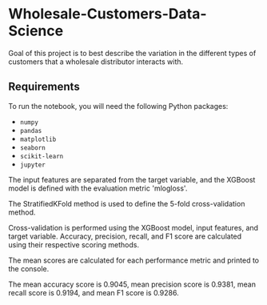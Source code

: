 # Wholesale-Customers-Data-Science
Goal of this project is to best describe the variation in the different types of customers that a wholesale distributor interacts with.

## Requirements

To run the notebook, you will need the following Python packages:
- `numpy`
- `pandas`
- `matplotlib`
- `seaborn`
- `scikit-learn`
- `jupyter`

The input features are separated from the target variable, and the XGBoost model is defined with the evaluation metric 'mlogloss'.

The StratifiedKFold method is used to define the 5-fold cross-validation method.

Cross-validation is performed using the XGBoost model, input features, and target variable. Accuracy, precision, recall, and F1 score are calculated using their respective scoring methods.

The mean scores are calculated for each performance metric and printed to the console.

The mean accuracy score is 0.9045, mean precision score is 0.9381, mean recall score is 0.9194, and mean F1 score is 0.9286.
